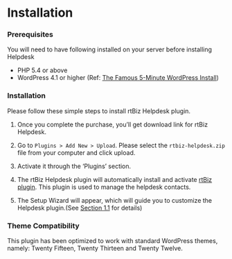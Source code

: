 # Installation

### Prerequisites

You will need to have following installed on your server before installing Helpdesk

* PHP 5.4 or above
* WordPress 4.1 or higher (Ref: [The Famous 5-Minute WordPress Install](https://codex.wordpress.org/Installing_WordPress#Famous_5-Minute_Install))


### Installation


Please follow these simple steps to install rtBiz Helpdesk plugin.

1. Once you complete the purchase, you’ll get download link for rtBiz Helpdesk.

2. Go to ```Plugins > Add New > Upload```. Please select the ```rtbiz-helpdesk.zip``` file from your computer and click upload.

3. Activate it through the ‘Plugins’ section.

4. The rtBiz Helpdesk plugin will automatically install and activate [rtBiz plugin](https://wordpress.org/plugins/rtbiz). This plugin is used to manage the helpdesk contacts.

5. The Setup Wizard will appear, which will guide you to customize the Helpdesk plugin.(See [Section 1.1](http://docs.rtcamp.com/rtbiz/helpdesk/admin/setup.html#setup-wizard) for details)



### Theme Compatibility
This plugin has been optimized to work with standard WordPress themes, namely: Twenty Fifteen, Twenty Thirteen and Twenty Twelve.


